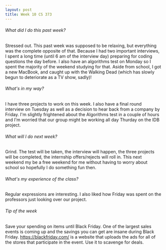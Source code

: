 ```yaml
---
layout: post
title: Week 10 CS 373
---
```


###### What did I do this past week?
Stressed out. This past week was supposed to be relaxing, but everything was the complete opposite of that. Because I had two important interviews, I spent a long time (until 6 am of the interview day) preparing for coding questions the day before. I also have an algorithms test on Monday so I spent the majority of the weekend studying for that. Aside from school, I got a new MacBook, and caught up with the Walking Dead (which has slowly begun to deteriorate as a TV show, sadly)!

###### What's in my way?
I have three projects to work on this week. I also have a final round interview on Tuesday as well as a decision to hear back from a company by Friday. I'm slightly frightened about the Algorithms test in a couple of hours and I'm worried that our group might be working all day Thurday on the IDB project.

###### What will I do next week?
Grind. The test will be taken, the interview will happen, the three projects will be completed, the internship offers/rejects will roll in. This next weekend my be a free weekend for me without having to worry about school so hopefully I do something fun then.

###### What's my experience of the class?
Regular expressions are interesting. I also liked how Friday was spent on the professors just looking over our project.

###### Tip of the week
Save your spending on items until Black Friday. One of the largest sales events is coming up and the savings you can get are insane during Black Friday. https://blackfriday.com/ is a website that uploads the ads for all of the stores that participate in the event. Use it to scavenge for deals.
